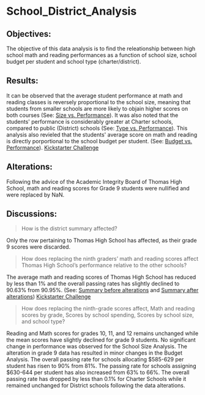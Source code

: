 # School_District_Analysis

## Objectives: 
The objective of this data analysis is to find the releationship between high school math and reading performances as a function of school size, school budget per student and school type (charter/district). 

## Results:
It can be observed that the average student performance at math and reading classes is reversely proportional to the school size, meaning that students from smaller schools are more likely to objain higher scores on both courses (See: [Size vs. Performance](https://github.com/arianakhakpour/School_District_Analysis/blob/main/post-sizes.PNG)). 
It was also noted that the students' performance is considerably greater at Charter schools, compared to public (District) schools (See: [Type vs. Performance](https://github.com/arianakhakpour/School_District_Analysis/blob/main/post-district.PNG)). 
This analysis also revieled that the students' average score on math and reading is directly porportional to the school budget per student. (See: [Budget vs. Performance](https://github.com/arianakhakpour/Data-Analytics/blob/main/Kickstarter_Challenge.xlsx)).
[Kickstarter Challenge](https://github.com/arianakhakpour/Data-Analytics/blob/main/Kickstarter_Challenge.xlsx)

## Alterations:
Following the advice of the Academic Integrity Board of Thomas High School, math and reading scores for Grade 9 students were nullified and were replaced by NaN.


## Discussions:

> How is the district summary affected?

Only the row pertaining to Thomas High School has affected, as their grade 9 scores were discarded. 

> How does replacing the ninth graders’ math and reading scores affect Thomas High School’s performance relative to the other schools?

The average math and reading scores of Thomas High School has reduced by less than 1% and the overall passing rates has slightly declined to 90.63% from 90.95%. (See: [Summary before alterations](https://github.com/arianakhakpour/Data-Analytics/blob/main/Kickstarter_Challenge.xlsx) and [Summary after alterations](https://github.com/arianakhakpour/Data-Analytics/blob/main/Kickstarter_Challenge.xlsx))
[Kickstarter Challenge](https://github.com/arianakhakpour/Data-Analytics/blob/main/Kickstarter_Challenge.xlsx)


> How does replacing the ninth-grade scores affect, Math and reading scores by grade, Scores by school spending, Scores by school size, and school type?

Reading and Math scores for grades 10, 11, and 12 remains unchanged while the mean scores have slightly declined for grade 9 students. No significant change in performance was observed for the School Size Analysis. 
The alteration in grade 9 data has resulted in minor changes in the Budget Analysis. The overall passing rate for schools allocating $585-629 per student has risen to 90% from 81%. The passing rate for schools assigning $630-644 per student has also increased from 63% to 66%. 
The overall passing rate has dropped by less than 0.1% for Charter Schools while it remained unchanged for District schools following the data alterations.


